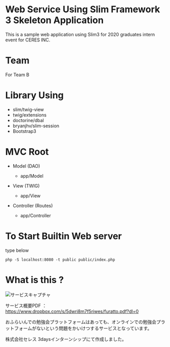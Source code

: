# Web Service Using Slim Framework 3 Skeleton Application

This is a sample web application using Slim3 for 2020 graduates intern event for CERES INC.

# Team

For Team B

# Library Using

- slim/twig-view
- twig/extensions
- doctorine/dbal
- bryanjhv/slim-session
- Bootstrap3

# MVC Root

- Model (DAO)
   - app/Model

- View (TWIG)
   - app/View

- Controller (Routes)
   - app/Controller

# To Start Builtin Web server

type below

    php -S localhost:8080 -t public public/index.php

# What is this ?

![サービスキャプチャ](https://gyazo.com/049df2f3eec2e26c7e1aeaa800d7ba6b.gif)


サービス概要PDF ：https://www.dropbox.com/s/5dwri8m7f5riwes/furatto.pdf?dl=0

おふらいんでの勉強会プラットフォームはあっても、オンラインでの勉強会プラットフォームがないという問題をかいけつするサービスとなっています。

株式会社セレス 3daysインターンシップにて作成しました。
